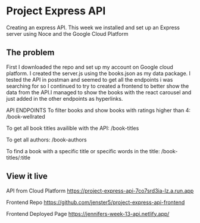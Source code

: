# Project Express API
Creating an express API. This week we installed and set up an Express server using Noce and the Google Cloud Platform  

## The problem
First I downloaded the repo and set up my account on Google cloud platform. I created the server.js using the books.json as my data package. I tested the API in postman and seemed to get all the endpoints i was searching for so I continued to try to created a frontend to better show the data from the API.I managed to show the books with the react carousel and just added in the other endpoints as hyperlinks. 

API ENDPOINTS
To filter books and show books with ratings higher than 4:
/book-wellrated 

To get all book titles availible with the API:
/book-titles

To get all authors: 
/book-authors

To find a book with a specific title or specific words in the title:
/book-titles/:title

## View it live
API from Cloud Platform 
https://project-express-api-7co7srd3ia-lz.a.run.app

Frontend Repo
https://github.com/jenster5/project-express-api-frontend

Frontend Deployed Page
https://jennifers-week-13-api.netlify.app/